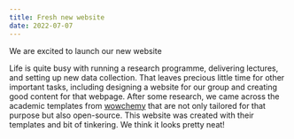 ```yaml
---
title: Fresh new website
date: 2022-07-07
---
```


We are excited to launch our new website

<!--more-->

Life is quite busy with running a research programme, delivering lectures, and setting up new data collection. That leaves precious little time for other important tasks, including designing a website for our group and creating good content for that webpage. After some research, we came across the academic templates from [wowchemy](https://wowchemy.com) that are not only tailored for that purpose but also open-source. This website was created with their templates and bit of tinkering. We think it looks pretty neat!